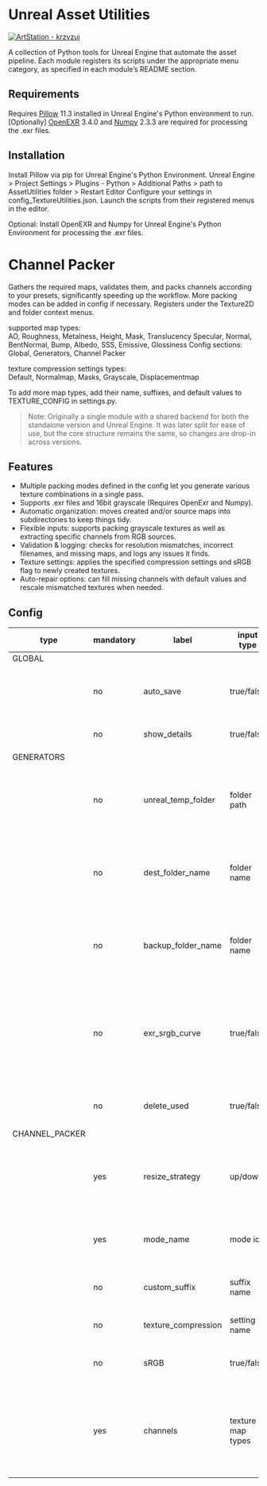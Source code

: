 # Unreal Asset Utilities

[![ArtStation - krzyzuj](https://img.shields.io/badge/ArtStation-krzyzuj-blue?logo=artstation)](https://artstation.com/krzyzuj)

A collection of Python tools for Unreal Engine that automate the asset pipeline.
Each module registers its scripts under the appropriate menu category, as specified in each module’s README section.

## Requirements
Requires [Pillow](https://pillow.readthedocs.io/en/stable/index.html) 11.3 installed in Unreal Engine's Python environment to run.
[Optionally] [OpenEXR](https://openexr.com/en/latest/python.html) 3.4.0 and [Numpy](https://numpy.org/) 2.3.3 are required for processing the .exr files.

## Installation
Install Pillow via pip for Unreal Engine's Python Environment.
Unreal Engine > Project Settings > Plugins - Python > Additional Paths > path to AssetUtilities folder > Restart Editor
Configure your settings in config_TextureUtilities.json.
Launch the scripts from their registered menus in the editor.

Optional:
Install OpenEXR and Numpy for Unreal Engine's Python Environment for processing the .exr files.

&NewLine;
&NewLine;
# Channel Packer

Gathers the required maps, validates them, and packs channels according to your presets, significantly speeding up the workflow.
More packing modes can be added in config if necessary.
Registers under the Texture2D and folder context menus.

supported map types:  
AO, Roughness, Metalness, Height, Mask, Translucency
Specular, Normal, BentNormal, Bump, Albedo, SSS, Emissive, Glossiness
Config sections: Global, Generators, Channel Packer

texture compression settings types:  
Default, Normalmap, Masks, Grayscale, Displacementmap

To add more map types, add their name, suffixes, and default values to TEXTURE_CONFIG in settings.py.

> Note: Originally a single module with a shared backend for both the standalone version and Unreal Engine.
It was later split for ease of use, but the core structure remains the same, so changes are drop-in across versions.

## Features
- Multiple packing modes defined in the config let you generate various texture combinations in a single pass.
- Supports .exr files and 16bit grayscale (Requires OpenExr and Numpy).
- Automatic organization: moves created and/or source maps into subdirectories to keep things tidy.
- Flexible inputs: supports packing grayscale textures as well as extracting specific channels from RGB sources.
- Validation & logging: checks for resolution mismatches, incorrect filenames, and missing maps, and logs any issues it finds.
- Texture settings: applies the specified compression settings and sRGB flag to newly created textures.
- Auto-repair options: can fill missing channels with default values and rescale mismatched textures when needed.


## Config
&NewLine;

| type           | mandatory | label               | input type        | description                                                                             | if empty          |
|----------------|-----------|---------------------|-------------------|-----------------------------------------------------------------------------------------|-------------------|
| GLOBAL         |           |                     |                   |                                                                                         |                   |
|                | no        | auto_save           | true/false        | auto-saves unsaved assets before processing                                             | just logs unsaved |
|                | no        | show_details        | true/false        | shows additional info in logs                                                           | false             |
| GENERATORS     |           |                     |                   |                                                                                         |                   |
|                | no        | unreal_temp_folder  | folder path       | destination folder for exporting source textures for channel packing                    | /Game/TempFolder  |
|                | no        | dest_folder_name    | folder name       | saves generated textures into this subfolder [Content Browser]                          | -                 |
|                | no        | backup_folder_name  | folder name       | moves used files into this subfolder after packing [Content Browser]                    | -                 |
|                | no        | exr_srgb_curve      | true/false        | applies sRGB gamma curve when converting float texture2D, mimicking Photoshop behaviour | true              |
|                | no        | delete_used         | true/false        | deletes used source files after packing                                                 | false             |
| CHANNEL_PACKER |           |                     |                   |                                                                                         |                   |
|                | yes       | resize_strategy     | up/down           | resolves resolution mismatches within a set, by scaling the textures up or down         | down              |
|                | yes       | mode_name           | mode id           | must not be empty to be considered by the function                                      | x                 |
|                | no        | custom_suffix       | suffix name       | custom suffix for the created textures                                                  | auto              |
|                | no        | texture_compression | setting name      | texture compression preset                                                              | Default           |
|                | no        | sRGB                | true/false        | toggles the sRGB flag in the texture settings                                           | true              |
|                | yes       | channels            | texture map types | textures mapped to each channel of the final generated texture; alpha can be left empty | x                 |

